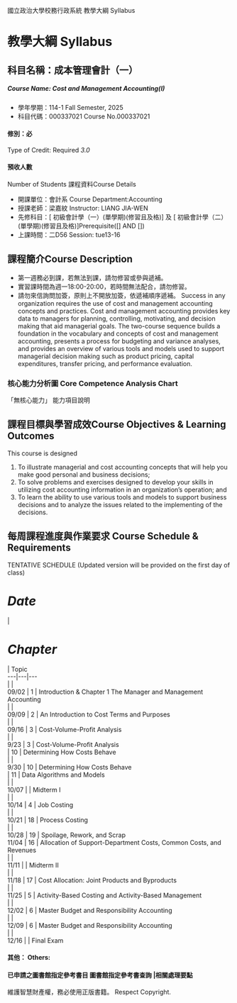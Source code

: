 國立政治大學校務行政系統 教學大綱 Syllabus
# 教學大綱 Syllabus
##  科目名稱：成本管理會計（一） 
#####  Course Name: Cost and Management Accounting(I)
  * 學年學期：114-1 Fall Semester, 2025 
  * 科目代碼：000337021 Course No.000337021
#### 修別：必
Type of Credit: Required 
_3.0_
#### 預收人數
Number of Students
課程資料Course Details
  * 開課單位：會計系 Course Department:Accounting 
  * 授課老師：梁嘉紋 Instructor: LIANG JIA-WEN 
  * 先修科目：[ 初級會計學（一）(單學期)(修習且及格)] 及 [ 初級會計學（二）(單學期)(修習且及格)]Prerequisite([] AND [])
  * 上課時間：二D56 Session: tue13-16
##  課程簡介Course Description
* 第一週務必到課，若無法到課，請勿修習或參與遞補。
* 實習課時間為週一18:00-20:00，若時間無法配合，請勿修習。
* 請勿來信詢問加簽，原則上不開放加簽，依遞補順序遞補。
Success in any organization requires the use of cost and management accounting concepts and practices. Cost and management accounting provides key data to managers for planning, controlling, motivating, and decision making that aid managerial goals. The two-course sequence builds a foundation in the vocabulary and concepts of cost and management accounting, presents a process for budgeting and variance analyses, and provides an overview of various tools and models used to support managerial decision making such as product pricing, capital expenditures, transfer pricing, and performance evaluation.
###  核心能力分析圖 Core Competence Analysis Chart
「無核心能力」 
能力項目說明
##  課程目標與學習成效Course Objectives & Learning Outcomes 
This course is designed 
  1. To illustrate managerial and cost accounting concepts that will help you make good personal and business decisions;
  2. To solve problems and exercises designed to develop your skills in utilizing cost accounting information in an organization’s operation; and
  3. To learn the ability to use various tools and models to support business decisions and to analyze the issues related to the implementing of the decisions.
##  每周課程進度與作業要求 Course Schedule & Requirements
TENTATIVE SCHEDULE (Updated version will be provided on the first day of class)
# _Date_
| 
# _Chapter_
|  Topic  
---|---|---  
|  |   
09/02 |  1 |  Introduction & Chapter 1 The Manager and Management Accounting  
|  |   
09/09 |  2 |  An Introduction to Cost Terms and Purposes  
|  |   
09/16 |  3 |  Cost-Volume-Profit Analysis  
|  |   
9/23 |  3 |  Cost-Volume-Profit Analysis  
|  10 |  Determining How Costs Behave  
|  |   
9/30 |  10 |  Determining How Costs Behave  
|  11 |  Data Algorithms and Models  
|  |   
10/07 |  |  Midterm I  
|  |   
10/14 |  4 |  Job Costing  
|  |   
10/21 |  18  |  Process Costing  
|  |   
10/28 |  19 |  Spoilage, Rework, and Scrap  
11/04 |  16 |  Allocation of Support-Department Costs, Common Costs, and Revenues   
|  |   
11/11 |  |  Midterm II  
|  |   
11/18 |  17 |  Cost Allocation: Joint Products and Byproducts   
|  |   
11/25 |  5 |  Activity-Based Costing and Activity-Based Management  
|  |   
12/02 |  6 |  Master Budget and Responsibility Accounting  
|  |   
12/09 |  6 |  Master Budget and Responsibility Accounting  
|  |   
12/16 |  |  Final Exam  
####  其他： Others:
####  已申請之圖書館指定參考書目  圖書館指定參考書查詢 |相關處理要點
維護智慧財產權，務必使用正版書籍。 Respect Copyright.